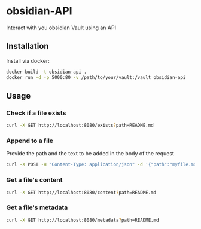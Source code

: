 # obsidian-API
Interact with you obsidian Vault using an API


## Installation

Install via docker:

```bash
docker build -t obsidian-api .
docker run -d -p 5000:80 -v /path/to/your/vault:/vault obsidian-api
```

## Usage

### Check if a file exists

```bash 
curl -X GET http://localhost:8080/exists?path=README.md
```

### Append to a file
Provide the path and the text to be added in the body of the request 

```bash
curl -X POST -H "Content-Type: application/json" -d '{"path":"myfile.md", "text":"hello world"}' http://localhost:8080/append
``` 
### Get a file's content

```bash
curl -X GET http://localhost:8080/content?path=README.md
```

### Get a file's metadata

```bash
curl -X GET http://localhost:8080/metadata?path=README.md
```
